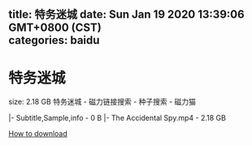 
title: 特务迷城
date: Sun Jan 19 2020 13:39:06 GMT+0800 (CST)    
categories: baidu
---

# 特务迷城
size: 2.18 GB
 特务迷城 - 磁力链接搜索 - 种子搜索 - 磁力猫
 
|- Subtitle,Sample,info - 0 B
|- The Accidental Spy.mp4 - 2.18 GB

[How to download](https://bpcam.bemobtrk.com/go/2ceec3aa-1ca2-46d6-b9ff-aaa5c184517c?jno=879)